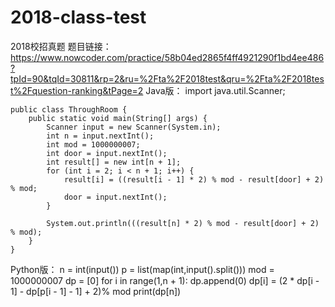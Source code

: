 # 2018-class-test
2018校招真题
题目链接：https://www.nowcoder.com/practice/58b04ed2865f4ff4921290f1bd4ee486?tpId=90&tqId=30811&rp=2&ru=%2Fta%2F2018test&qru=%2Fta%2F2018test%2Fquestion-ranking&tPage=2
Java版：
    import java.util.Scanner;

    public class ThroughRoom {
        public static void main(String[] args) {
            Scanner input = new Scanner(System.in);
            int n = input.nextInt();
            int mod = 1000000007;
            int door = input.nextInt();
            int result[] = new int[n + 1];
            for (int i = 2; i < n + 1; i++) {
                result[i] = ((result[i - 1] * 2) % mod - result[door] + 2) % mod;
                door = input.nextInt();
            }

            System.out.println(((result[n] * 2) % mod - result[door] + 2) % mod);
        }
    }


Python版：
    n = int(input())
    p = list(map(int,input().split()))
    mod = 1000000007
    dp = [0]
    for i in range(1,n + 1):
        dp.append(0)
        dp[i] = (2 * dp[i - 1] - dp[p[i - 1] - 1] + 2)% mod
    print(dp[n])

